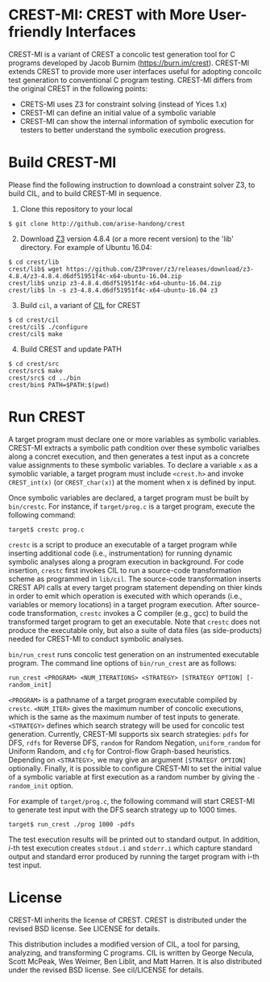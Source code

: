 CREST-MI: CREST with More User-friendly Interfaces
=====

CREST-MI is a variant of CREST a concolic test generation tool for C programs
developed by Jacob Burnim (https://burn.im/crest). CREST-MI extends CREST to 
provide more user interfaces useful for adopting concoilc test generation to 
conventional C program testing. CREST-MI differs from the original CREST in
the following points:
  * CRETS-MI uses Z3 for constraint solving (instead of Yices 1.x)
  * CREST-MI can define an initial value of a symbolic variable  
  * CREST-MI can show the internal information of symbolic execution for testers to better understand the symbolic execution progress.

Build CREST-MI
=====

Please find the following instruction to download a constraint solver Z3, to build CIL,
and to build CREST-MI in sequence.

1. Clone this repository to your local
```	
$ git clone http://github.com/arise-handong/crest 
```

2. Download [Z3](https://github.com/Z3Prover/z3) version 4.8.4 (or a more recent version) to the 'lib' directory. For example of Ubuntu 16.04:
``` 
$ cd crest/lib
crest/lib$ wget https://github.com/Z3Prover/z3/releases/download/z3-4.8.4/z3-4.8.4.d6df51951f4c-x64-ubuntu-16.04.zip  
crest/lib$ unzip z3-4.8.4.d6df51951f4c-x64-ubuntu-16.04.zip
crest/lib$ ln -s z3-4.8.4.d6df51951f4c-x64-ubuntu-16.04 z3
```

3. Build ```cil```, a variant of [CIL](https://cil-project.github.io/cil/) for CREST
``` 
$ cd crest/cil
crest/cil$ ./configure
crest/cil$ make 
```

4. Build CREST and update PATH
``` 
$ cd crest/src
crest/src$ make
crest/src$ cd ../bin
crest/bin$ PATH=$PATH:$(pwd) 
```

Run CREST
=====

A target program must declare one or more variables as symbolic variables.
CREST-MI extracts a symbolic path condition over these symbolic varialbes 
along a concret execution, and then generates a test input as a concrete value 
assignments to these symbolic variables. To declare a variable ```x``` as 
a symoblic variable, a target program must include ```<crest.h>``` and invoke
```CREST_int(x)``` (or ```CREST_char(x)```) at the moment when x is defined by
input.

Once symbolic variables are declared, a target program must be built by
```bin/crestc```. For instance, if ```target/prog.c``` is a target program,
execute the following command:

```
target$ crestc prog.c
```

```crestc``` is a script to produce an executable of a target program while inserting 
additional code (i.e., instrumentation) for running dynamic symbolic analyses along 
a program execution in background. For code insertion, ```crestc``` first invokes CIL 
to run a source-code transformation scheme as programmed in ```lib/cil```.
The source-code transformation inserts CREST API calls at every target program statement 
depending on thier kinds in order to emit which operation is executed with which operands 
(i.e., variables or memory locations) in a target program execution. 
After source-code transformation, ```crestc``` invokes a C compiler (e.g., gcc) to build 
the transformed target program to get an executable. 
Note that ```crestc``` does not produce the executable only, but also a suite of data files 
(as side-products) needed for CREST-MI to conduct symbolic analyses.


```bin/run_crest``` runs concolic test generation on an instrumented executable program.
The command line options of ```bin/run_crest``` are as follows:  

``` run_crest <PROGRAM> <NUM_ITERATIONS> <STRATEGY> [STRATEGY OPTION] [-random_init] ```  

```<PROGRAM>``` is a pathname of a target program executable compiled by ```crestc```.
```<NUM_ITER>``` gives the maximum number of concolic executions, which is the same as
the maximum number of test inputs to generate.
```<STRATEGY>``` defines which search strategy will be used for concolic test generation.
Currently, CREST-MI supports six search strategies: ```pdfs``` for DFS, ```rdfs``` for 
Reverse DFS, ```random``` for Random Negation, ```uniform_random``` for Uniform Random,
and ```cfg``` for Control-flow Graph-based heuristics. Depending on ```<STRATEGY>```,
we may give an argument ```[STRATEGY OPTION]``` optionally. Finally, it is possible to
configure CREST-MI to set the initial value of a symbolic variable at first execution
as a random number by giving the ```-random_init``` option.

For example of ```target/prog.c```, the following command will start CREST-MI to generate
test input with the DFS search strategy up to 1000 times.

```
target$ run_crest ./prog 1000 -pdfs
```

The test execution results will be printed out to standard output. In addition, *i*-th
test execution creates ```stdout.i``` and ```stderr.i``` which capture standard output
and standard error produced by running the target program with i-th test input.

License
=====

CREST-MI inherits the license of CREST. 
CREST is distributed under the revised BSD license.  See LICENSE for details.

This distribution includes a modified version of CIL, a tool for
parsing, analyzing, and transforming C programs.  CIL is written by
George Necula, Scott McPeak, Wes Weimer, Ben Liblit, and Matt Harren.
It is also distributed under the revised BSD license.  See cil/LICENSE
for details.
